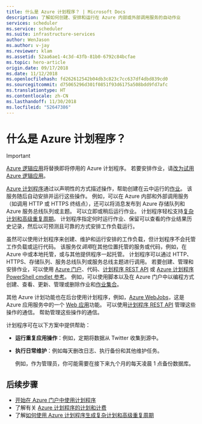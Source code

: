 ```yaml
---
title: 什么是 Azure 计划程序？ | Microsoft Docs
description: 了解如何创建、安排和运行在 Azure 内部或外部调用服务的自动作业
services: scheduler
ms.service: scheduler
ms.suite: infrastructure-services
author: WenJason
ms.author: v-jay
ms.reviewer: klam
ms.assetid: 52aa6ae1-4c3d-43fb-81b0-6792c84bcfae
ms.topic: hero-article
origin.date: 09/17/2018
ms.date: 11/12/2018
ms.openlocfilehash: fd262612542b04db3c823c7cc637df4dbd839cd0
ms.sourcegitcommit: d75065296d301f0851f93d6175a508bdd9fd7afc
ms.translationtype: HT
ms.contentlocale: zh-CN
ms.lasthandoff: 11/30/2018
ms.locfileid: "52647386"
---
```

# <a name="what-is-azure-scheduler"></a>什么是 Azure 计划程序？

> [!IMPORTANT]
> [Azure 逻辑应用](../logic-apps/logic-apps-overview.md)将替换即将停用的 Azure 计划程序。 若要安排作业，请[改为试用 Azure 逻辑应用](../scheduler/migrate-from-scheduler-to-logic-apps.md)。 

[Azure 计划程序](/scheduler/)通过以声明性的方式描述操作，帮助创建在云中运行的[作业](../scheduler/scheduler-concepts-terms.md)。 该服务随后自动安排并运行这些操作。 例如，可以在 Azure 内部和外部调用服务（如调用 HTTP 或 HTTPS 终结点），还可以将消息发布到 Azure 存储队列和 Azure 服务总线队列或主题。 可以立即或稍后运行作业。 计划程序轻松支持[复杂计划和高级重复周期](../scheduler/scheduler-advanced-complexity.md)。 计划程序指定何时运行作业、保留可以查看的作业结果历史记录，然后以可预测且可靠的方式安排工作负载运行。

虽然可以使用计划程序来创建、维护和运行安排的工作负载，但计划程序不会托管工作负载或运行代码。 该服务仅*调用*在其他位置托管的服务或代码，例如，在 Azure 中或本地托管，或与其他提供程序一起托管。 计划程序可以通过 HTTP、HTTPS、存储队列、服务总线队列或服务总线主题进行调用。 若要创建、管理和安排作业，可以使用 [Azure 门户](../scheduler/scheduler-get-started-portal.md)、代码、[计划程序 REST API](https://docs.microsoft.com/rest/api/scheduler/) 或 [Azure 计划程序 PowerShell cmdlet 参考](scheduler-powershell-reference.md)。 例如，可以使用脚本以及在 Azure 门户中以编程方式创建、查看、更新、管理或删除作业和[作业集合](../scheduler/scheduler-concepts-terms.md)。

其他 Azure 计划功能也在后台使用计划程序，例如，[Azure WebJobs](../app-service/web-sites-create-web-jobs.md)，这是 Azure 应用服务中的一个 [Web 应用](/app-service/app-service-web-overview)功能。 可以使用[计划程序 REST API](https://docs.microsoft.com/rest/api/scheduler/) 管理这些操作的通信。 帮助管理这些操作的通信。

计划程序可在以下方案中提供帮助：

* **运行重复应用操作**：例如，定期将数据从 Twitter 收集到源中。

* **执行日常维护**：例如每天删改日志、执行备份和其他维护任务。 

  例如，作为管理员，你可能需要在接下来九个月的每天凌晨 1 点备份数据库。

## <a name="next-steps"></a>后续步骤

* [开始在 Azure 门户中使用计划程序](scheduler-get-started-portal.md)
* 了解有关 [Azure 计划程序的计划和计费](scheduler-plans-billing.md)
* 了解[如何使用 Azure 计划程序生成复杂计划和高级重复周期](scheduler-advanced-complexity.md)